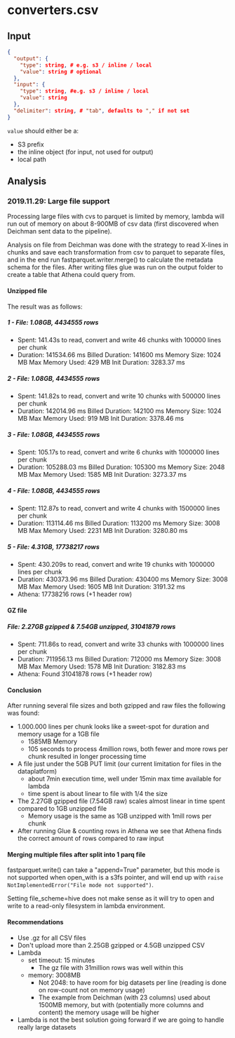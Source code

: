 # converters.csv

## Input
```json
{
  "output": {
    "type": string, # e.g. s3 / inline / local
    "value": string # optional
  },
  "input": {
    "type": string, #e.g. s3 / inline / local
    "value": string
  },
  "delimiter": string, # "tab", defaults to "," if not set
}

```

`value` should either be a:
- S3 prefix
- the inline object (for input, not used for output)
- local path

## Analysis

### 2019.11.29: Large file support
Processing large files with cvs to parquet is limited by memory, lambda will run
out of memory on about 8-900MB of csv data (first discovered when Deichman sent
data to the pipeline).

Analysis on file from Deichman was done with the strategy to read X-lines in
chunks and save each transformation from csv to parquet to separate files, and
in the end run fastparquet.writer.merge() to calculate the metadata schema for
the files. After writing files glue was run on the output folder to create a
table that Athena could query from.

#### Unzipped file
The result was as follows:
##### 1 - File: 1.08GB, 4434555 rows
* Spent: 141.43s to read, convert and write 46 chunks with 100000 lines per chunk
* Duration: 141534.66 ms	Billed Duration: 141600 ms	Memory Size: 1024 MB	Max Memory Used: 429 MB	Init Duration: 3283.37 ms

##### 2 - File: 1.08GB, 4434555 rows
* Spent: 141.82s to read, convert and write 10 chunks with 500000 lines per chunk
* Duration: 142014.96 ms	Billed Duration: 142100 ms	Memory Size: 1024 MB	Max Memory Used: 919 MB	Init Duration: 3378.46 ms

##### 3 - File: 1.08GB, 4434555 rows
* Spent: 105.17s to read, convert and write 6 chunks with 1000000 lines per chunk
* Duration: 105288.03 ms	Billed Duration: 105300 ms	Memory Size: 2048 MB	Max Memory Used: 1585 MB	Init Duration: 3273.37 ms

##### 4 - File: 1.08GB, 4434555 rows
* Spent: 112.87s to read, convert and write 4 chunks with 1500000 lines per chunk
* Duration: 113114.46 ms	Billed Duration: 113200 ms	Memory Size: 3008 MB	Max Memory Used: 2231 MB	Init Duration: 3280.80 ms

##### 5 - File: 4.31GB, 17738217 rows
* Spent: 430.209s to read, convert and write 19 chunks with 1000000 lines per chunk
* Duration: 430373.96 ms	Billed Duration: 430400 ms	Memory Size: 3008 MB	Max Memory Used: 1605 MB	Init Duration: 3191.32 ms
* Athena: 17738216 rows (+1 header row)

#### GZ file

##### File: 2.27GB gzipped & 7.54GB unzipped, 31041879 rows
* Spent: 711.86s to read, convert and write 33 chunks with 1000000 lines per chunk
* Duration: 711956.13 ms	Billed Duration: 712000 ms	Memory Size: 3008 MB	Max Memory Used: 1578 MB	Init Duration: 3182.83 ms
* Athena: Found 31041878 rows (+1 header row)

#### Conclusion
After running several file sizes and both gzipped and raw files the following
was found:

* 1.000.000 lines per chunk looks like a sweet-spot for duration and memory
  usage for a 1GB file
  * 1585MB Memory
  * 105 seconds to process 4million rows, both fewer and more rows per chunk
    resulted in longer processing time
* A file just under the 5GB PUT limit (our current limitation for files in the
  dataplatform)
  * about 7min execution time, well under 15min max time available for lambda
  * time spent is about linear to file with 1/4 the size
* The 2.27GB gzipped file (7.54GB raw) scales almost linear in time spent
  compared to 1GB unzipped file
  * Memory usage is the same as 1GB unzipped with 1mill rows per chunk
* After running Glue & counting rows in Athena we see that Athena finds the
  correct amount of rows compared to raw input

#### Merging multiple files after split into 1 parq file
fastparquet.write() can take a "append=True" parameter, but this mode is not
supported when open_with is a s3fs pointer, and will end up with `raise
NotImplementedError("File mode not supported")`.

Setting file_scheme=hive does not make sense as it will try to open and write to
a read-only filesystem in lambda environment.

#### Recommendations
* Use .gz for all CSV files
* Don't  upload more than 2.25GB gzipped or 4.5GB unzipped CSV
* Lambda
  * set timeout: 15 minutes
    * The gz file with 31million rows was well within this
  * memory: 3008MB
    * Not 2048: to have room for big datasets per line (reading is done on
      row-count not on memory usage)
    * The example from Deichman (with 23 columns) used about 1500MB memory, but
      with (potentially more columns and content) the memory usage will be
      higher
* Lambda is not the best solution going forward if we are going to handle really
  large datasets
